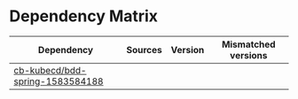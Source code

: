 # Dependency Matrix

Dependency | Sources | Version | Mismatched versions
---------- | ------- | ------- | -------------------
[cb-kubecd/bdd-spring-1583584188](https://github.com/cb-kubecd/bdd-spring-1583584188.git) |  | []() | 
